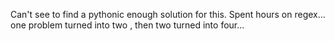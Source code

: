 Can't see to find a pythonic enough solution for this.
Spent hours on regex... one problem turned into two , then two turned into four...
